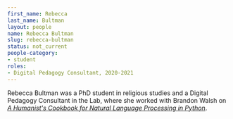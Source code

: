 ```yaml
---
first_name: Rebecca
last_name: Bultman
layout: people
name: Rebecca Bultman
slug: rebecca-bultman
status: not_current
people-category:
- student
roles:
- Digital Pedagogy Consultant, 2020-2021
---
```

Rebecca Bultman was a PhD student in religious studies and a Digital Pedagogy Consultant in the Lab, where she worked with Brandon Walsh on _[A Humanist's Cookbook for Natural Language Processing in Python](/work/a-humanists-cookbook-for-natural-language-processing-in-python/)_.